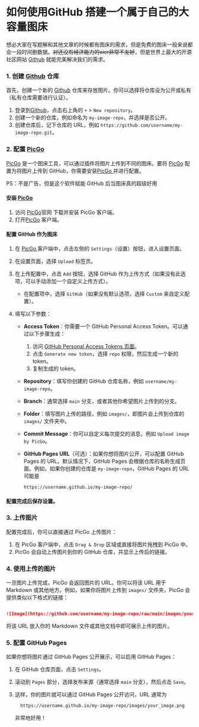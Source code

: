 # 如何使用GitHub 搭建一个属于自己的大容量图床

想必大家在写题解和其他文章的时候都有图床的需求，但是免费的图床一般来说都会一段时间删数据。~~对还没有经济能力的oier非常不友好~~，但是世界上最大的开源社区网站 [Github](github.com) 就能完美解决我们的需求。

### 1. 创建 [Github](github.com) 仓库

首先，创建一个新的 [Github](github.com) 仓库来存放图片。你可以选择将仓库设为公开或私有（私有仓库需要进行认证）。

1. 登录到[Github](github.com])，点击右上角的 `+` > `New repository`。
2. 创建一个新的仓库，例如命名为 `my-image-repo`，并选择是否公开。
3. 创建仓库后，记下仓库的 URL，例如 `https://github.com/username/my-image-repo.git`。

### 2. 配置 [PicGo](https://picgo.github.io/PicGo-Doc/zh/guide/)

[PicGo](https://picgo.github.io/PicGo-Doc/zh/guide/) 是一个图床工具，可以通过插件将图片上传到不同的图床。要将 [PicGo](https://picgo.github.io/PicGo-Doc/zh/guide/) 配置为将图片上传到 GitHub，你需要安装[PicGo ](https://picgo.github.io/PicGo-Doc/zh/guide/) 并进行配置。

PS：不是广告，但是这个软件赋能 GitHub 后当图床真的超级好用

#### 安装 [PicGo](https://picgo.github.io/PicGo-Doc/zh/guide/)

1. 访问 [PicGo](https://picgo.github.io/PicGo-Doc/zh/guide/)官网 下载并安装 PicGo 客户端。
2. 打开[PicGo](https://picgo.github.io/PicGo-Doc/zh/guide/) 客户端。

#### 配置 GitHub 作为图床

1. 在  [PicGo ](https://picgo.github.io/PicGo-Doc/zh/guide/)客户端中，点击左侧的  `Settings`（设置）按钮，进入设置页面。

2. 在设置页面，选择 `Upload` 标签页。

3. 在上传配置中，点击 `Add` 按钮，选择 GitHub 作为上传方式（如果没有此选项，可以手动添加一个自定义上传方式）。
   - 在配置项中，选择 `GitHub`（如果没有默认选项，选择 `Custom` 来自定义配置）。
   
4. 填写以下参数：
   - **Access Token**：你需要一个 GitHub Personal Access Token。可以通过以下步骤生成：
     1. 访问 [GitHub Personal Access Tokens 页面](https://github.com/settings/tokens)。
     2. 点击 `Generate new token`，选择 `repo` 权限，然后生成一个新的 token。
     3. 复制生成的 token。
     
   - **Repository**：填写你创建的 GitHub 仓库名称，例如 `username/my-image-repo`。
   
   - **Branch**：通常选择 `main` 分支，或者其他你希望图片上传到的分支。
   
   - **Folder**：填写图片上传的路径，例如 `images/`，即图片会上传到仓库的 `images/` 文件夹中。
   
   - **Commit Message**：你可以自定义每次提交的消息，例如 `Upload image by PicGo`。
   
   - **GitHub Pages URL**（可选）：如果你想将图片公开，可以配置 GitHub Pages 的 URL。默认情况下，GitHub Pages 会根据仓库的名称生成页面。例如，如果你创建的仓库是 `my-image-repo`，GitHub Pages 的 URL 可能是
   
     ```
     https://username.github.io/my-image-repo/
     ```
   
     

#### 配置完成后保存设置。

### 3. 上传图片

配置完成后，你可以直接通过 PicGo 上传图片：

1. 在 PicGo 客户端中，点击 `Drag & Drop` 区域或直接将图片拖拽到 PicGo 中。
2. PicGo 会自动上传图片到你的 GitHub 仓库，并显示上传后的链接。

### 4. 使用上传的图片

一旦图片上传完成，PicGo 会返回图片的 URL。你可以将该 URL 用于 Markdown 或其他地方。例如，如果你将图片上传到 `images/` 文件夹，PicGo 会提供类似以下格式的链接：

```markdown

![Image](https://github.com/username/my-image-repo/raw/main/images/your_image.png)
```

将该 URL 放入你的 Markdown 文件或其他文档中即可展示上传的图片。

### 5. 配置 GitHub Pages

如果你想将图片通过 GitHub Pages 公开展示，可以启用 GitHub Pages：

1. 在 GitHub 仓库页面，点击 `Settings`。

2. 滚动到 `Pages` 部分，选择发布来源（通常选择 `main` 分支），然后点击 `Save`。

3. 这样，你的图片就可以通过 GitHub Pages 公开访问，URL 通常为

   ```markdown
     https://username.github.io/my-image-repo/images/your_image.png
   
   ```

   非常地好用！
